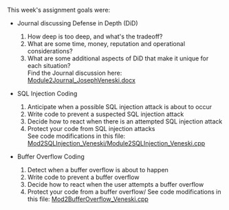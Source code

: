 This week's assignment goals were: 
- Journal discussing Defense in Depth (DiD)
  1. How deep is too deep, and what's the tradeoff?
  2. What are some time, money, reputation and operational considerations?
  3. What are some additional aspects of DiD that make it unique for each situation?\
Find the Journal discussion here: [Module2Journal_JosephVeneski.docx](Module2Journal_JosephVeneski.docx)

- SQL Injection Coding
  1. Anticipate when a possible SQL injection attack is about to occur
  2. Write code to prevent a suspected SQL injection attack
  3. Decide how to react when there is an attempted SQL injection attack
  4. Protect your code from SQL injection attacks\
See code modifications in this file: [Mod2SQLInjection_Veneski/Module2SQLInjection_Veneski.cpp](Module2SQLInjection_Veneski/Module2SQLInjection_Veneski.cpp)
 
- Buffer Overflow Coding
  1. Detect when a buffer overflow is about to happen
  2. Write code to prevent a buffer overflow
  3. Decide how to react when the user attempts a buffer overflow
  4. Protect your code from a buffer overflow/
See code modifications in this file: [Mod2BufferOverflow_Veneski.cpp](Mod2BufferOverflow_Veneski/Mod2BufferOverflow_Veneski/Mod2BufferOverflow_Veneski.cpp)
